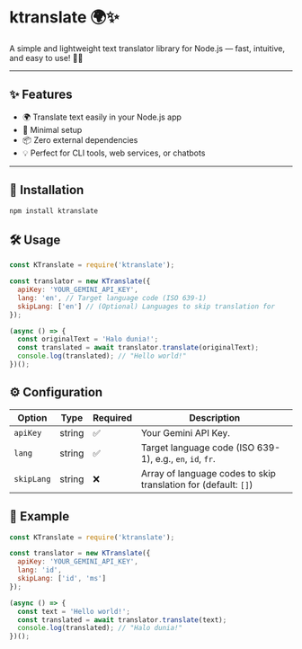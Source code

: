 # ktranslate 🌍✨

A simple and lightweight text translator library for Node.js — fast, intuitive, and easy to use! 🧠💬

---

## ✨ Features

- 🌍 Translate text easily in your Node.js app
- 🚀 Minimal setup
- 📦 Zero external dependencies
- 💡 Perfect for CLI tools, web services, or chatbots

---

## 🚀 Installation

```sh
npm install ktranslate
```

## 🛠️ Usage

```javascript
const KTranslate = require('ktranslate');

const translator = new KTranslate({
  apiKey: 'YOUR_GEMINI_API_KEY',
  lang: 'en', // Target language code (ISO 639-1)
  skipLang: ['en'] // (Optional) Languages to skip translation for
});

(async () => {
  const originalText = 'Halo dunia!';
  const translated = await translator.translate(originalText);
  console.log(translated); // "Hello world!"
})();
```

## ⚙️ Configuration

| Option     | Type   | Required | Description                                                     |
|------------|--------|----------|-----------------------------------------------------------------|
| `apiKey`   | string |    	✅     | Your Gemini API Key.                                            |
| `lang`     | string |    	✅     | Target language code (ISO 639-1), e.g., `en`, `id`, `fr`.       |
| `skipLang` | string |    	❌     | Array of language codes to skip translation for (default: `[]`) |

## 🔧 Example

```javascript
const KTranslate = require('ktranslate');

const translator = new KTranslate({
  apiKey: 'YOUR_GEMINI_API_KEY',
  lang: 'id',
  skipLang: ['id', 'ms']
});

(async () => {
  const text = 'Hello world!';
  const translated = await translator.translate(text);
  console.log(translated); // "Halo dunia!"
})();
```

